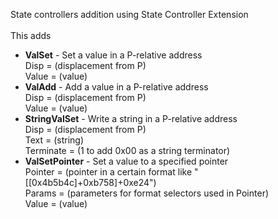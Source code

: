 State controllers addition using State Controller Extension<br><br>
This adds
- **ValSet** - Set a value in a P-relative address<br>
  Disp = (displacement from P)<br>
  Value = (value)
- **ValAdd** - Add a value in a P-relative address<br>
  Disp = (displacement from P)<br>
  Value = (value)
- **StringValSet** - Write a string in a P-relative address<br>
  Disp = (displacement from P)<br>
  Text = (string)<br>
  Terminate = (1 to add 0x00 as a string terminator)
- **ValSetPointer** - Set a value to a specified pointer<br>
  Pointer = (pointer in a certain format like "\[\[0x4b5b4c\]+0xb758\]+0xe24")<br>
  Params = (parameters for format selectors used in Pointer)<br>
  Value = (value)
